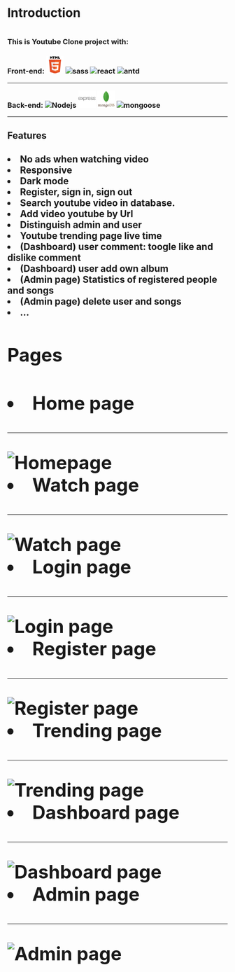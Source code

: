 
<h1>Introduction<h1/>
<h3 align="left">This is Youtube Clone project with: <h3/>
    
<p align="left">
 Front-end: 
  <img src="https://raw.githubusercontent.com/devicons/devicon/master/icons/html5/html5-original-wordmark.svg" alt="html5" width="40" height="40"/>
  <img src="https://img.icons8.com/color/48/null/sass.png"  alt="sass" width="40" height="40"/>
    <img src="https://img.icons8.com/plasticine/100/null/react.png"  alt="react" width="40" height="40"/>
  <img src="https://gw.alipayobjects.com/zos/rmsportal/KDpgvguMpGfqaHPjicRK.svg"  alt="antd" width="40" height="40"/>
  <hr/>
 Back-end: 
  <img src="https://img.icons8.com/color/48/null/nodejs.png"  alt="Nodejs" width="40" height="40"/>
  <img src="https://raw.githubusercontent.com/devicons/devicon/master/icons/express/express-original-wordmark.svg" alt="express" width="40" height="40"/>
  <img src="https://raw.githubusercontent.com/devicons/devicon/master/icons/mongodb/mongodb-original-wordmark.svg" alt="mongodb" width="40" height="40"/>
  <img src="https://img.icons8.com/color/48/null/mongoose.png" alt="mongoose" width="40" height="40"/>
</p>
  <hr/>
<h2>Features<h2/>
 
<p>
<li> No ads when watching video
  <li>Responsive
  <li>Dark mode
  <li>Register, sign in, sign out
  <li>Search youtube video in database.
  <li>Add video youtube by Url 
  <li>Distinguish admin and user 
  <li>Youtube trending page live time
  <li>(Dashboard) user comment: toogle like and dislike comment
  <li>(Dashboard) user add own album
  <li>(Admin page) Statistics of registered people and songs
  <li>(Admin page) delete user and songs
  <li>...
</p>

<h1>Pages<h1/>
    <li>Home page
      <hr/>
      <img src='https://i.imgur.com/CWWuDhD.png' alt="Homepage"/>
      <li>Watch page
      <hr/>
      <img src='https://i.imgur.com/mwhFLXi.png' alt="Watch page"/>
      <li>Login page
      <hr/>
      <img src='https://i.imgur.com/5kEyjKW.png' alt="Login page"/>
      <li>Register page
      <hr/>
      <img src='https://i.imgur.com/VA4pC4A.png' alt="Register page"/>
      <li>Trending page
      <hr/>
      <img src='https://i.imgur.com/5rgcka1.png' alt="Trending page"/>
      <li>Dashboard page
      <hr/>
      <img src='https://i.imgur.com/CYk1UGp.png' alt="Dashboard page"/>
        <li>Admin page
      <hr/>
      <img src='https://i.imgur.com/pHCX6Zc.png' alt="Admin page"/>
